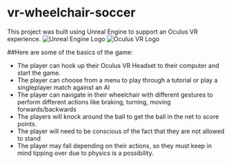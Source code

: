 # vr-wheelchair-soccer
This project was built using Unreal Engine to support an Oculus VR experience.
![Unreal Engine Logo](<img src="http://mookan.gagogarcia.com/sites/default/files/unreal_engine_logo.png" width="270px" height"85px">)
![Oculus VR Logo](<img src="https://logos-world.net/wp-content/uploads/2021/02/Oculus-Logo.png" width="270px" height="85px">)

##Here are some of the basics of the game:
- The player can hook up their Oculus VR Headset to their computer and start the game. 
- The player can choose from a menu to play through a tutorial or play a singleplayer match against an AI
- The player can navigate in their wheelchair with different gestures to perform different actions like braking, turning, moving forwards/backwards
- The players will knock around the ball to get the ball in the net to score points. 
- The player will need to be conscious of the fact that they are not allowed to stand
- The player may fall depending on their actions, so they must keep in mind tipping over due to physics is a possibility.

